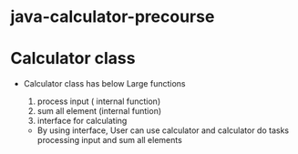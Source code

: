 # java-calculator-precourse

# Calculator class

- Calculator class has below Large functions
    1. process input ( internal function)
    2. sum all element (internal funtion)
    3. interface for calculating

    - By using interface, User can use calculator and calculator do tasks processing input and sum all elements
  